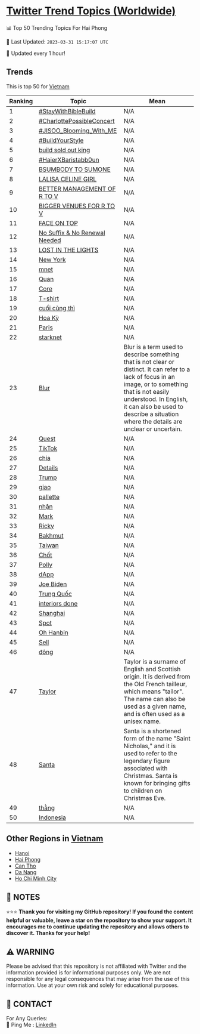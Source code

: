 [Twitter Trend Topics (Worldwide)](https://github.com/ErcinDedeoglu/Twitter-Trend-Topics)
==========


📊 Top 50 Trending Topics For Hai Phong

📆 Last Updated: `2023-03-31 15:17:07 UTC`

🔧 Updated every 1 hour!


## Trends

This is top 50 for [Vietnam](</Vietnam>)

| Ranking | Topic | Mean |
| ------- | ------------ | ------------ |
| 1 | [#StayWithBibleBuild](http://twitter.com/search?q=%23StayWithBibleBuild) | N/A |
| 2 | [#CharlottePossibleConcert](http://twitter.com/search?q=%23CharlottePossibleConcert) | N/A |
| 3 | [#JISOO_Blooming_With_ME](http://twitter.com/search?q=%23JISOO_Blooming_With_ME) | N/A |
| 4 | [#BuildYourStyle](http://twitter.com/search?q=%23BuildYourStyle) | N/A |
| 5 | [build sold out king](http://twitter.com/search?q=build+sold+out+king) | N/A |
| 6 | [#HaierXBaristabb0un](http://twitter.com/search?q=%23HaierXBaristabb0un) | N/A |
| 7 | [BSUMBODY TO SUMONE](http://twitter.com/search?q=BSUMBODY+TO+SUMONE) | N/A |
| 8 | [LALISA CELINE GIRL](http://twitter.com/search?q=LALISA+CELINE+GIRL) | N/A |
| 9 | [BETTER MANAGEMENT OF R TO V](http://twitter.com/search?q=BETTER+MANAGEMENT+OF+R+TO+V) | N/A |
| 10 | [BIGGER VENUES FOR R TO V](http://twitter.com/search?q=BIGGER+VENUES+FOR+R+TO+V) | N/A |
| 11 | [FACE ON TOP](http://twitter.com/search?q=FACE+ON+TOP) | N/A |
| 12 | [️No Suffix & No Renewal Needed](http://twitter.com/search?q=%ef%b8%8fNo+Suffix+%26+No+Renewal+Needed) | N/A |
| 13 | [LOST IN THE LIGHTS](http://twitter.com/search?q=LOST+IN+THE+LIGHTS) | N/A |
| 14 | [New York](http://twitter.com/search?q=New+York) | N/A |
| 15 | [mnet](http://twitter.com/search?q=mnet) | N/A |
| 16 | [Quan](http://twitter.com/search?q=Quan) | N/A |
| 17 | [Core](http://twitter.com/search?q=Core) | N/A |
| 18 | [T-shirt](http://twitter.com/search?q=T-shirt) | N/A |
| 19 | [cuối cùng thì](http://twitter.com/search?q=cu%e1%bb%91i+c%c3%b9ng+th%c3%ac) | N/A |
| 20 | [Hoa Kỳ](http://twitter.com/search?q=Hoa+K%e1%bb%b3) | N/A |
| 21 | [Paris](http://twitter.com/search?q=Paris) | N/A |
| 22 | [starknet](http://twitter.com/search?q=starknet) | N/A |
| 23 | [Blur](http://twitter.com/search?q=Blur) | Blur is a term used to describe something that is not clear or distinct. It can refer to a lack of focus in an image, or to something that is not easily understood. In English, it can also be used to describe a situation where the details are unclear or uncertain. |
| 24 | [Quest](http://twitter.com/search?q=Quest) | N/A |
| 25 | [TikTok](http://twitter.com/search?q=TikTok) | N/A |
| 26 | [chia](http://twitter.com/search?q=chia) | N/A |
| 27 | [Details](http://twitter.com/search?q=Details) | N/A |
| 28 | [Trump](http://twitter.com/search?q=Trump) | N/A |
| 29 | [giao](http://twitter.com/search?q=giao) | N/A |
| 30 | [pallette](http://twitter.com/search?q=pallette) | N/A |
| 31 | [nhận](http://twitter.com/search?q=nh%e1%ba%adn) | N/A |
| 32 | [Mark](http://twitter.com/search?q=Mark) | N/A |
| 33 | [Ricky](http://twitter.com/search?q=Ricky) | N/A |
| 34 | [Bakhmut](http://twitter.com/search?q=Bakhmut) | N/A |
| 35 | [Taiwan](http://twitter.com/search?q=Taiwan) | N/A |
| 36 | [Chốt](http://twitter.com/search?q=Ch%e1%bb%91t) | N/A |
| 37 | [Polly](http://twitter.com/search?q=Polly) | N/A |
| 38 | [dApp](http://twitter.com/search?q=dApp) | N/A |
| 39 | [Joe Biden](http://twitter.com/search?q=Joe+Biden) | N/A |
| 40 | [Trung Quốc](http://twitter.com/search?q=Trung+Qu%e1%bb%91c) | N/A |
| 41 | [interiors done](http://twitter.com/search?q=interiors+done) | N/A |
| 42 | [Shanghai](http://twitter.com/search?q=Shanghai) | N/A |
| 43 | [Spot](http://twitter.com/search?q=Spot) | N/A |
| 44 | [Oh Hanbin](http://twitter.com/search?q=Oh+Hanbin) | N/A |
| 45 | [Sell](http://twitter.com/search?q=Sell) | N/A |
| 46 | [đông](http://twitter.com/search?q=%c4%91%c3%b4ng) | N/A |
| 47 | [Taylor](http://twitter.com/search?q=Taylor) | Taylor is a surname of English and Scottish origin. It is derived from the Old French tailleur, which means "tailor". The name can also be used as a given name, and is often used as a unisex name. |
| 48 | [Santa](http://twitter.com/search?q=Santa) | Santa is a shortened form of the name "Saint Nicholas," and it is used to refer to the legendary figure associated with Christmas. Santa is known for bringing gifts to children on Christmas Eve. |
| 49 | [thằng](http://twitter.com/search?q=th%e1%ba%b1ng) | N/A |
| 50 | [Indonesia](http://twitter.com/search?q=Indonesia) | N/A |



## Other Regions in [Vietnam](</Vietnam>)

* [Hanoi](</Vietnam/Hanoi.md>)
* [Hai Phong](</Vietnam/Hai Phong.md>)
* [Can Tho](</Vietnam/Can Tho.md>)
* [Da Nang](</Vietnam/Da Nang.md>)
* [Ho Chi Minh City](</Vietnam/Ho Chi Minh City.md>)



## 📝 NOTES

⭐⭐⭐ **Thank you for visiting my GitHub repository! If you found the content helpful or valuable, leave a star on the repository to show your support. It encourages me to continue updating the repository and allows others to discover it. Thanks for your help!**


## ⚠️ WARNING

Please be advised that this repository is not affiliated with Twitter and the information provided is for informational purposes only. We are not responsible for any legal consequences that may arise from the use of this information. Use at your own risk and solely for educational purposes.


## 📨 CONTACT

 For Any Queries:  
            🏓 Ping Me : [LinkedIn](https://www.linkedin.com/in/ercindedeoglu/)
